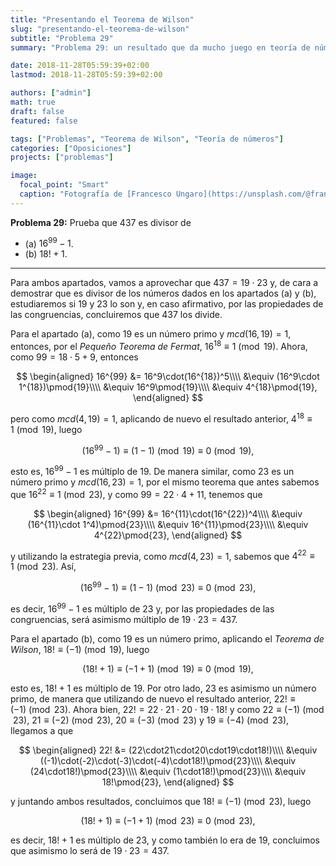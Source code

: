 ```yaml
---
title: "Presentando el Teorema de Wilson"
slug: "presentando-el-teorema-de-wilson"
subtitle: "Problema 29"
summary: "Problema 29: un resultado que da mucho juego en teoría de números."

date: 2018-11-28T05:59:39+02:00
lastmod: 2018-11-28T05:59:39+02:00

authors: ["admin"]
math: true
draft: false
featured: false

tags: ["Problemas", "Teorema de Wilson", "Teoría de números"]
categories: ["Oposiciones"]
projects: ["problemas"]

image:
  focal_point: "Smart"
  caption: "Fotografía de [Francesco Ungaro](https://unsplash.com/@francesco_ungaro), disponible en [Unsplash](https://unsplash.com/photos/p3NOK6MhvKQ)."
---
```


**Problema 29:** Prueba que $437$ es divisor de 

- (a) $16^{99} - 1$. 
- (b) $18! + 1$.

***

Para ambos apartados, vamos a aprovechar que $437 = 19\cdot 23$ y, de cara a demostrar que es divisor de los números dados en los apartados (a) y (b), estudiaremos si $19$ y $23$ lo son y, en caso afirmativo, por las propiedades de las congruencias, concluiremos que $437$ los divide.

Para el apartado (a), como $19$ es un número primo y $mcd(16,19)=1$, entonces, por el *Pequeño Teorema de Fermat*, $16^{18}\equiv 1\pmod{19}$. Ahora, como $99 = 18\cdot5 + 9$, entonces

$$
\begin{aligned}
16^{99} &= 16^9\cdot(16^{18})^5\\\\ &\equiv (16^9\cdot 1^{18})\pmod{19}\\\\ &\equiv 16^9\pmod{19}\\\\ &\equiv 4^{18}\pmod{19},
\end{aligned}
$$

pero como $mcd(4,19)=1$, aplicando de nuevo el resultado anterior, $4^{18}\equiv 1\pmod{19}$, luego

$$
( 16^{99} - 1 )\equiv (1 - 1)\pmod{19}\equiv 0\pmod{19},
$$

esto es, $16^{99}-1$ es múltiplo de $19$. De manera similar, como $23$ es un número primo y $mcd(16,23)=1$, por el mismo teorema que antes sabemos que $16^{22}\equiv 1\pmod{23}$, y como $99=22\cdot4+11$, tenemos que

$$
\begin{aligned}
16^{99} &= 16^{11}\cdot(16^{22})^4\\\\ &\equiv (16^{11}\cdot 1^4)\pmod{23}\\\\ &\equiv 16^{11}\pmod{23}\\\\ &\equiv 4^{22}\pmod{23},
\end{aligned}
$$

y utilizando la estrategia previa, como $mcd(4,23)=1$, sabemos que $4^{22}\equiv 1\pmod{23}$. Así,

$$
( 16^{99} - 1 )\equiv (1 - 1)\pmod{23}\equiv 0\pmod{23},
$$

es decir, $16^{99} - 1$ es múltiplo de $23$ y, por las propiedades de las congruencias, será asimismo múltiplo de $19\cdot23=437$.

Para el apartado (b), como $19$ es un número primo, aplicando el *Teorema de Wilson*, $18!\equiv (-1)\pmod{19}$, luego 

$$
( 18! + 1 )\equiv (-1+1)\pmod{19}\equiv 0\pmod{19},
$$

esto es, $18!+1$ es múltiplo de $19$. Por otro lado, $23$ es asimismo un número primo, de manera que utilizando de nuevo el resultado anterior, $22!\equiv (-1)\pmod{23}$. Ahora bien, $22! = 22\cdot21\cdot20\cdot19\cdot18!$ y como $22\equiv (-1)\pmod{23}$, $21\equiv (-2)\pmod{23}$, $20\equiv (-3)\pmod{23}$ y $19\equiv (-4)\pmod{23}$, llegamos a que

$$
\begin{aligned}
22! &= (22\cdot21\cdot20\cdot19\cdot18!)\\\\ &\equiv ((-1)\cdot(-2)\cdot(-3)\cdot(-4)\cdot18!)\pmod{23}\\\\ &\equiv (24\cdot18!)\pmod{23}\\\\ &\equiv (1\cdot18!)\pmod{23}\\\\ &\equiv 18!\pmod{23},
\end{aligned}
$$

y juntando ambos resultados, concluimos que $18!\equiv (-1)\pmod{23}$, luego 

$$
( 18! + 1 )\equiv ( -1 + 1 )\pmod{23}\equiv 0\pmod{23},
$$

es decir, $18!+1$ es múltiplo de $23$, y como también lo era de $19$, concluimos que asimismo lo será de $19\cdot23=437$.
